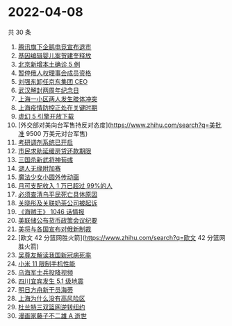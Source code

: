 # 2022-04-08

共 30 条

<!-- BEGIN ZHIHUSEARCH -->
<!-- 最后更新时间 Fri Apr 08 2022 11:32:04 GMT+0800 (China Standard Time) -->
1. [腾讯旗下企鹅电竞宣布退市](https://www.zhihu.com/search?q=企鹅电竞)
1. [基因编辑婴儿案贺建奎释放](https://www.zhihu.com/search?q=基因编辑婴儿案)
1. [北京新增本土确诊 5 例](https://www.zhihu.com/search?q=北京新增疫情)
1. [暂停俄人权理事会成员资格](https://www.zhihu.com/search?q=暂停俄人权理事会成员资格)
1. [刘强东卸任京东集团 CEO](https://www.zhihu.com/search?q=刘强东)
1. [武汉解封两周年纪念日](https://www.zhihu.com/search?q=武汉解封纪念日)
1. [上海一小区两人发生肢体冲突](https://www.zhihu.com/search?q=上海一小区两人发生肢体冲突)
1. [上海疫情防控正处在关键时期](https://www.zhihu.com/search?q=上海疫情防控)
1. [虚幻 5 引擎开放下载](https://www.zhihu.com/search?q=虚幻5)
1. [外交部对美向台军售持反对态度](https://www.zhihu.com/search?q=美批准 9500 万美元对台军售)
1. [考研调剂系统已开启](https://www.zhihu.com/search?q=考研调剂)
1. [市民求助延缓房贷还款期限](https://www.zhihu.com/search?q=市民求助延缓房贷还款期限)
1. [三国杀新武将神荀彧](https://www.zhihu.com/search?q=三国杀神荀彧)
1. [湖人无缘附加赛](https://www.zhihu.com/search?q=湖人无缘附加赛)
1. [魔法少女小圆外传动画](https://www.zhihu.com/search?q=魔法少女小圆外传)
1. [月可支配收入 1 万已超过 99%的人](https://www.zhihu.com/search?q=月可支配收入)
1. [必须查清乌平民死亡具体原因](https://www.zhihu.com/search?q=布查平民死亡具体原因)
1. [关晓彤及关联奶茶公司被起诉](https://www.zhihu.com/search?q=关晓彤及关联奶茶公司)
1. [《海贼王》 1046 话情报](https://www.zhihu.com/search?q=海贼王)
1. [美联储公布货币政策会议纪要](https://www.zhihu.com/search?q=美联储)
1. [美将与各国宣布对俄新制裁](https://www.zhihu.com/search?q=对俄新制裁)
1. [欧文 42 分篮网胜火箭](https://www.zhihu.com/search?q=欧文 42 分篮网胜火箭)
1. [吴尊友解读我国新冠病死率](https://www.zhihu.com/search?q=我国新冠病死率)
1. [小米 11 限制手机性能](https://www.zhihu.com/search?q=小米11性能)
1. [乌海军士兵投降视频](https://www.zhihu.com/search?q=乌海军士兵投降视频)
1. [四川宜宾发生 5.1 级地震](https://www.zhihu.com/search?q=四川宜宾地震)
1. [明日方舟新干员海蒂](https://www.zhihu.com/search?q=明日方舟)
1. [上海为什么没有高风险区](https://www.zhihu.com/search?q=上海高风险)
1. [杜兰特三双篮网逆转纽约](https://www.zhihu.com/search?q=篮网)
1. [漫画家藤子不二雄 A 逝世](https://www.zhihu.com/search?q=藤子不二雄A)
<!-- END ZHIHUSEARCH -->
